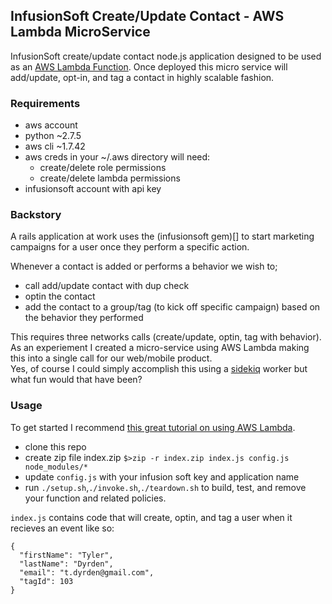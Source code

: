 ## InfusionSoft Create/Update Contact - AWS Lambda MicroService

InfusionSoft create/update contact node.js application designed to be used as an [AWS Lambda Function](). 
Once deployed this micro service will add/update, opt-in, and tag a contact in highly scalable fashion. 

### Requirements

- aws account
- python ~2.7.5
- aws cli ~1.7.42 
- aws creds in your ~/.aws directory will need:
  - create/delete role permissions
  - create/delete lambda permissions
- infusionsoft account with api key

### Backstory
A rails application at work uses the (infusionsoft gem)[] to start marketing campaigns for a user once they perform a specific action. 

Whenever a contact is added or performs a behavior we wish to;
- call add/update contact with dup check
- optin the contact
- add the contact to a group/tag (to kick off specific campaign) based on the behavior they performed

This requires three networks calls (create/update, optin, tag with behavior). 
As an experiement I created a micro-service using AWS Lambda making this into a single call for our web/mobile product.  
Yes, of course I could simply accomplish this using a [sidekiq]() worker but what fun would that have been? 

### Usage
To get started I recommend [this great tutorial on using AWS Lambda](). 

- clone this repo
- create zip file index.zip ```$>zip -r index.zip index.js config.js node_modules/*```
- update ```config.js``` with your infusion soft key and application name
- run ```./setup.sh```,```./invoke.sh```,```./teardown.sh``` to build, test, and remove your function and related policies. 

```index.js``` contains code that will create, optin, and tag a user when it recieves an event like so:
```
{
  "firstName": "Tyler",
  "lastName": "Dyrden",
  "email": "t.dyrden@gmail.com",
  "tagId": 103
}
```















